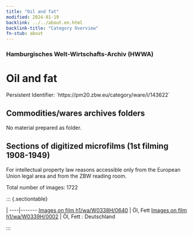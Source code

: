 ```yaml
---
title: "Oil and fat"
modified: 2024-01-19
backlink: ../../about.en.html
backlink-title: "Category Overview"
fn-stub: about
---
```


### Hamburgisches Welt-Wirtschafts-Archiv (HWWA)

# Oil and fat

<div class="hint">Persistent Identifier: `https://pm20.zbw.eu/category/ware/i/143622`</div>







## Commodities/wares archives folders





No material prepared as folder.



<a id="filmsections" />

## Sections of digitized microfilms (1st filming 1908-1949)

<p>For intellectual property law reasons accessible only from the European Union legal area and from the ZBW reading room.</p>



<p>Total number of images: 1722</p>




::: {.sectiontable}

 | 
----|-------
<a class="btn" href="https://pm20.zbw.eu/film/h1/wa/W0338H/0640" rel="nofollow">Images on film h1/wa/W0338H/0640</a> | Öl, Fett
<a class="btn" href="https://pm20.zbw.eu/film/h1/wa/W0339H/0002" rel="nofollow">Images on film h1/wa/W0339H/0002</a> | Öl, Fett : Deutschland


:::
















